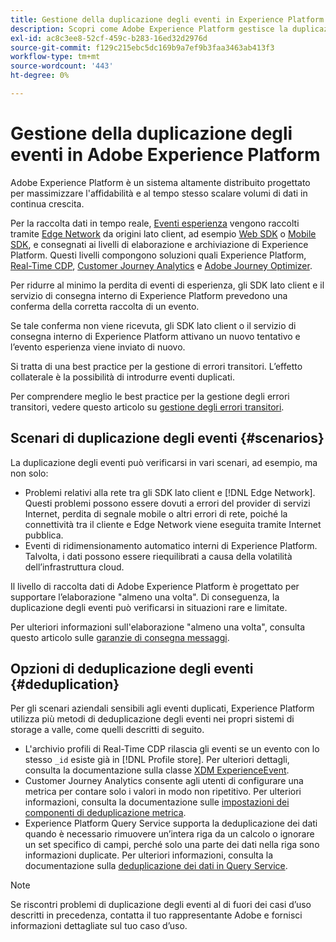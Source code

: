 ```yaml
---
title: Gestione della duplicazione degli eventi in Experience Platform
description: Scopri come Adobe Experience Platform gestisce la duplicazione degli eventi
exl-id: ac8c3ee8-52cf-459c-b283-16ed32d2976d
source-git-commit: f129c215ebc5dc169b9a7ef9b3faa3463ab413f3
workflow-type: tm+mt
source-wordcount: '443'
ht-degree: 0%

---
```


# Gestione della duplicazione degli eventi in Adobe Experience Platform

Adobe Experience Platform è un sistema altamente distribuito progettato per massimizzare l&#39;affidabilità e al tempo stesso scalare volumi di dati in continua crescita.

Per la raccolta dati in tempo reale, [Eventi esperienza](../xdm/classes/experienceevent.md) vengono raccolti tramite [Edge Network](../web-sdk/home.md#edge-network) da origini lato client, ad esempio [Web SDK](../web-sdk/home.md) o [Mobile SDK](https://developer.adobe.com/client-sdks/home/), e consegnati ai livelli di elaborazione e archiviazione di Experience Platform. Questi livelli compongono soluzioni quali Experience Platform, [Real-Time CDP](../rtcdp/home.md), [Customer Journey Analytics](https://experienceleague.adobe.com/docs/analytics-platform/using/cja-overview/cja-overview.html?lang=it) e [Adobe Journey Optimizer](https://experienceleague.adobe.com/docs/journey-optimizer/using/ajo-home.html?lang=it).

Per ridurre al minimo la perdita di eventi di esperienza, gli SDK lato client e il servizio di consegna interno di Experience Platform prevedono una conferma della corretta raccolta di un evento.

Se tale conferma non viene ricevuta, gli SDK lato client o il servizio di consegna interno di Experience Platform attivano un nuovo tentativo e l’evento esperienza viene inviato di nuovo.

Si tratta di una best practice per la gestione di errori transitori. L’effetto collaterale è la possibilità di introdurre eventi duplicati.

Per comprendere meglio le best practice per la gestione degli errori transitori, vedere questo articolo su [gestione degli errori transitori](https://learn.microsoft.com/en-us/azure/architecture/best-practices/transient-faults).

## Scenari di duplicazione degli eventi {#scenarios}

La duplicazione degli eventi può verificarsi in vari scenari, ad esempio, ma non solo:

* Problemi relativi alla rete tra gli SDK lato client e [!DNL Edge Network]. Questi problemi possono essere dovuti a errori del provider di servizi Internet, perdita di segnale mobile o altri errori di rete, poiché la connettività tra il cliente e Edge Network viene eseguita tramite Internet pubblica.
* Eventi di ridimensionamento automatico interni di Experience Platform. Talvolta, i dati possono essere riequilibrati a causa della volatilità dell’infrastruttura cloud.

Il livello di raccolta dati di Adobe Experience Platform è progettato per supportare l’elaborazione &quot;almeno una volta&quot;. Di conseguenza, la duplicazione degli eventi può verificarsi in situazioni rare e limitate.

Per ulteriori informazioni sull&#39;elaborazione &quot;almeno una volta&quot;, consulta questo articolo sulle [garanzie di consegna messaggi](https://docs.confluent.io/kafka/design/delivery-semantics.html).

## Opzioni di deduplicazione degli eventi {#deduplication}

Per gli scenari aziendali sensibili agli eventi duplicati, Experience Platform utilizza più metodi di deduplicazione degli eventi nei propri sistemi di storage a valle, come quelli descritti di seguito.

* L&#39;archivio profili di Real-Time CDP rilascia gli eventi se un evento con lo stesso `_id` esiste già in [!DNL Profile store]. Per ulteriori dettagli, consulta la documentazione sulla classe [XDM ExperienceEvent](../xdm/classes/experienceevent.md).
* Customer Journey Analytics consente agli utenti di configurare una metrica per contare solo i valori in modo non ripetitivo. Per ulteriori informazioni, consulta la documentazione sulle [impostazioni dei componenti di deduplicazione metrica](https://experienceleague.adobe.com/docs/analytics-platform/using/cja-dataviews/component-settings/metric-deduplication.html?lang=it).
* Experience Platform Query Service supporta la deduplicazione dei dati quando è necessario rimuovere un’intera riga da un calcolo o ignorare un set specifico di campi, perché solo una parte dei dati nella riga sono informazioni duplicate. Per ulteriori informazioni, consulta la documentazione sulla [deduplicazione dei dati in Query Service](../query-service/key-concepts/deduplication.md).

>[!NOTE]
>
>Se riscontri problemi di duplicazione degli eventi al di fuori dei casi d’uso descritti in precedenza, contatta il tuo rappresentante Adobe e fornisci informazioni dettagliate sul tuo caso d’uso.
